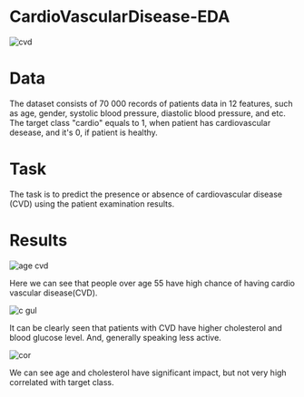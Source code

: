 # CardioVascularDisease-EDA
![cvd](https://user-images.githubusercontent.com/85156782/202889016-168dc885-9eec-42ac-8eb3-244b8edce5a2.jpg)

# Data
The dataset consists of 70 000 records of patients data in 12 features, such as age, gender, systolic blood pressure, diastolic blood pressure, and etc. The target class "cardio" equals to 1, when patient has cardiovascular desease, and it's 0, if patient is healthy.

# Task 
The task is to predict the presence or absence of cardiovascular disease (CVD) using the patient examination results.

# Results
![age cvd](https://user-images.githubusercontent.com/85156782/202889113-0f5e308b-2397-424e-abd1-ad5e43f4f3a6.png)

 Here we can see that people over age 55 have high chance of having cardio vascular disease(CVD).
 
![c gul](https://user-images.githubusercontent.com/85156782/202889132-60c8bfa2-4a1d-44f4-aae4-fe4756fe2b1e.png)

 It can be clearly seen that patients with CVD have higher cholesterol and blood glucose level. And, generally speaking less active.
 
![cor](https://user-images.githubusercontent.com/85156782/202889148-b6252ac8-2975-4c54-ac44-ed937ec56a06.png)

 We can see age and cholesterol have significant impact, but not very high correlated with target class.
